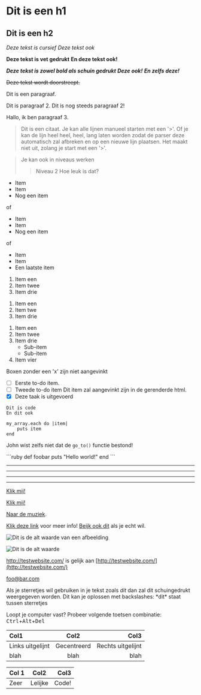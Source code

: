 
<!-- Markdown erft over van HTML, dus ieder HTML bestand is een geldig Markdown
bestand. Dit betekend ook dat html elementen gebruikt kunnen worden in Markdown
zoals het commentaar element. Echter, als je een html element maakt in een Markdown 
document kan je geen markdown gebruiken voor de waarde van dat element. -->

<!-- Markdown varieert ook van implementatie tot implementatie en per parser. Deze
tutorial zal de universele functies van Markdown -->

<!-- Headers -->
<!-- Je kan de HTML elementen <h1> tot <h6> gemakkelijk maken door voor de titel
een aantal hashes (#) te plaatsen gelijk aan het level van de header.
# Dit is een <h1>
## Dit is een <h2>
### Dit is een <h3>
#### Dit is een <h4>
##### Dit is een <h5>
###### Dit is een <h6>

<!-- Markdown heeft ook een alternatieve manier om h1 en h2 te maken -->
Dit is een h1
=============

Dit is een h2
-------------

<!-- Simpele tekst stijlen -->
<!-- Tekst kan heel gemakelijk gestyled worden cursief of bold met markdown -->

*Deze tekst is cursief*
_Deze tekst ook_

**Deze tekst is vet gedrukt**
__En deze tekst ook!__

***Deze tekst is zowel bold als schuin gedrukt***
**_Deze ook!_**
*__En zelfs deze!__*

<!-- In de github versie van markdown, die gebruikt wordt om markdown te renderen
op Github, is er ook doorstrepen -->

~~Deze tekst wordt doorstreept.~~

<!-- Paragrafen worden onderscheiden door een of meerdere lege lijnen -->

Dit is een paragraaf. 

Dit is paragraaf 2.
Dit is nog steeds paragraaf 2!


Hallo, ik ben paragraaf 3.

<!-- Citaten zijn gemakkelijk te maken met het '>' karakter. -->

> Dit is een citaat. Je kan alle lijnen manueel starten met een '>'.
> Of je kan de lijn heel heel, heel, lang laten worden zodat de parser deze automatisch zal afbreken en op een nieuwe lijn plaatsen.
> Het maakt niet uit, zolang je start met een '>'.

> Je kan ook in niveaus werken
>> Niveau 2
> Hoe leuk is dat?

<!-- Lijsten -->
<!-- Niet geordende lijsten kunnen gemaakt worden met sterretjes, plussen of streepjes -->

* Item
* Item
* Nog een item

of

+ Item
+ Item
+ Nog een item

of

- Item
- Item
- Een laatste item

<!-- Geordende lijsten kunnen gemaakt wroden met cijfers -->

1. Item een
2. Item twee
3. Item drie

<!-- Het getal moet zelfs niet overeen komen met het item in de lijst, markdown zal
automatisch de nummers aanpassen -->

1. Item een
1. Item twe
1. Item drie
<!-- (De output is gelijk aan de vorige lijst) -->

<!-- Je kan ook gebruik maken van sub lijsten -->

1. Item een
2. Item twee
3. Item drie
    * Sub-item
    * Sub-item
4. Item vier

<!-- Er zijn zelfs todo lijsten. Dit genereert HTML checkboxen. -->

Boxen zonder een 'x' zijn niet aangevinkt
- [ ] Eerste to-do item.
- [ ] Tweede to-do item
Dit item zal aangevinkt zijn in de gerenderde html.
- [x] Deze taak is uitgevoerd

<!-- Code blokken -->
<!-- Een code block kan aangeduid worden door vier spaties of een tab -->

    Dit is code
    En dit ook

<!-- Extra tabs kunnen gebruikt worden om tabs in de code aan te geven -->

    my_array.each do |item|
        puts item
    end

<!-- Inline code kan aangeduid worden met ` -->

John wist zelfs niet dat de `go_to()` functie bestond!

<!-- In Github Markdown kan je een speciale syntax gebruiken die aangeeft welke
taal gebruikt wordt in het code blok. -->

\`\`\`ruby <!-- Wis de backslashes om dit te doen, juist ruby ! -->
def foobar
    puts "Hello world!"
end
\`\`\` <!-- Hier ook, geen backslashes, juist  -->

<!-- Voor bovenstaande tekst moet geen tab gebruikt worden. Plus, Github zal syntax
highlighting gebruiken voor deze specifieke taal. Hier, Ruby.

<!-- Horizontale lijn (<hr />) -->
<!-- Horizontale lijnen kunnen gemakkelijk toegevoegd worden door drie of meer
sterretjes, of streepjes te plaatsen -->

***
---
- - -
****************

<!-- Links -->
<!-- Een van de beste dingen in Markdown is hoe simpel het is om links te maken.
plaats de tekst om weer te geven tussen [ en ] gevolgd door de link tussen ( en ) -->

[Klik mij!](http://test.com/)

<!-- Een titel kan ook toegevoegd worden aan de link met aanhalingstekens -->

[Klik mij!](http://test.com/ "Titel voor de link")

<!-- Relative paden werken ook -->

[Naar de muziek](/music/).

<!-- Links kunnen ook gelegd worden met referenties -->

[Klik deze link][link1] voor meer info!
[Beijk ook dit][foobar] als je echt wil.

[link1]: http://test.com/ "Cool!"
[foobar]: http://foobar.biz/ "Tof!"


<!-- Afbeeldingen -->
<!-- Afbeeldingen worden toegevoegd op exact de zelfde manier als links maar met een 
uitroepteken aan het begin van de lijn. -->

![Dit is de alt waarde van een afbeelding](http://imgur.com/myimage.jpg "Optionele titel")

<!-- Referenties werkt ook zals bij links -->

![Dit is de alt waarde][myimage]

[myimage]: relative/urls/cool/image.jpg "als een titel nodig is, staat deze hier"

<!-- Varia -->
<!-- Auto-links -->

<http://testwebsite.com/> is gelijk aan
[http://testwebsite.com/](http://testwebsite.com/)

<!-- Auto-links for emails -->

<foo@bar.com>

<!-- Karakters escapen -->

Als je sterretjes wil gebruiken in je tekst zoals *dit* dan zal dit schuingedrukt weergegeven
worden.
Dit kan je oplossen met backslashes: \*dit\* staat tussen sterretjes

<!-- Toetsenbord toetsen -->
<!-- In Github Markdown, kan je <kbd> gebruiken om toetsenbord toetsen weer te geven -->

Loopt je computer vast? Probeer volgende toetsen combinatie:
<kbd>Ctrl</kbd>+<kbd>Alt</kbd>+<kbd>Del</kbd>

<!-- Tabellen -->
<!-- Tabellen zijn momenteel enkel beschikbaar in Github Markdown en zijn redelijk omslachtig.
Maar als je er echt wilt toevoegen: -->

| Col1             | Col2        | Col3              |
| :--------------- | :---------: | ----------------: |
| Links uitgelijnt | Gecentreerd | Rechts uitgelijnt |
| blah             | blah        | blah              |

<!-- of, Voor het zelfde resultaat -->

Col 1 | Col2 | Col3
:-- | :-: | --:
Zeer | Lelijke | Code!

<!-- The end! -->

